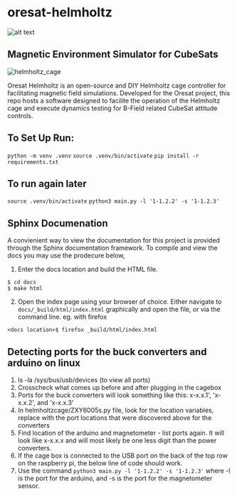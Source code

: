 # oresat-helmholtz

![alt text](https://user-images.githubusercontent.com/33878769/50576984-cde2d900-0dd2-11e9-8117-1c2e21f85c7d.png)

## Magnetic Environment Simulator for CubeSats

![helmholtz_cage](https://github.com/user-attachments/assets/6658f6dd-697b-4fe9-8dbe-10519ecca47b)


Oresat Helmholtz is an open-source and DIY Helmholtz cage controller for facilitating magnetic
field simulations. Developed for the Oresat project, this repo hosts a software designed to 
facilite the operation of the Helmholtz cage and execute dynamics testing for B-Field related 
CubeSat attitude controls.

## To Set Up Run:
`python -m venv .venv`
`source .venv/bin/activate`
`pip install -r requirements.txt`

## To run again later
`source .venv/bin/activate`
`python3 main.py -l '1-1.2.2' -s '1-1.2.3'`

## Sphinx Documenation
A convienient way to view the documentation for this project is provided through the Sphinx
documentation framework. To compile and view the docs you may use the prodecure below,
1. Enter the docs location and build the HTML file.
```
$ cd docs
$ make html
```
2. Open the index page using your browser of choice. Either navigate to `docs/_build/html/index.html` graphically and open the file, or via the command line. eg. with firefox
```
<docs location>$ firefox _build/html/index.html
```

## Detecting ports for the buck converters and arduino on linux
1. ls -la /sys/bus/usb/devices (to view all ports)
2. Crosscheck what comes up before and after plugging in the cagebox
3. Ports for the buck converters will look something like this: x-x.x.1', 'x-x.x.2', and 'x-x.x.3'
4. In helmholtzcage/ZXY6005s.py file, look for the location variables, replace with the port locations that were discovered above for the converters
5. Find location of the arduino and magnetometer - list ports again. It will look like x-x.x.x and will most likely be one less digit than the power converters.
6. If the cage box is connected to the USB port on the back of the top row on the raspberry pi, the below line of code should work.
7. Use the command `python3 main.py -l '1-1.2.2' -s '1-1.2.3'` where -l is the port for the arduino, and -s is the port for the magnetometer sensor.
